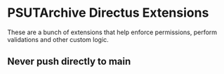 # PSUTArchive Directus Extensions

These are a bunch of extensions that help enforce permissions, perform validations and other custom logic.

## **Never push directly to main**
